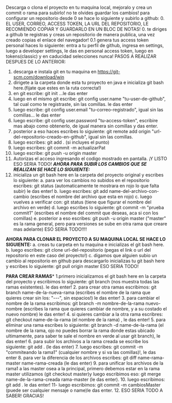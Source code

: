 Descarga o clona el proyecto en tu maquina local, mejoralo y crea un commit o rama para subirlo! no te olvides guardar los cambios!
para configurar un repositorio desde 0 se hace lo siguiente y subirlo a github:
0. EL USER, CORREO, ACCESS TOKEN, LA URL DEL REPOSITORIO,  LE RECOMIENDO COPIAR Y GUARDARLO EN UN BLOC DE NOTAS! 
0. te diriges a github te registras y creas un repositorio de manera publica, una vez creado copias el enlace del navegador!
0.1 genera tus access token personal haces lo siguiente: entra a tu perfil de github, ingresa en settings, luego a developer settings, le das en personal access token,
luego en tokens(classic) y en caducidad selecciones nunca!
PASOS A REALIZAR DESPUES DE LO ANTERIOR:
1. descarga e instala git en tu maquina en https://git-scm.com/download/win
2. dirigete a la carpeta donde esta tu proyecto en java e inicializa git bash here.(fijate que estes en la ruta correcta!)
3. en git escribe: git init ...le das enter
4. luego en el mismo git escribe: git config user.name "tu-user-de-github", tal cual como te registraste, sin las comillas. le das enter
5. luego escribe: git config user.email "tu-correo-registrado", igual sin las comillas... le das enter
6. luego escribe: git config user.password "tu-access-token", escribire mas abajo como obtenerlo, de igual manera sin comillas y das enter.
7. posterior a eso haces escribes lo siguiente: git remote add origin "url-del-repositorio-creado-en-github", igual sin las comillas.
8. luego escribes: git add . (si incluyes el punto)
9. luego escribes: git commit -m actualizarPat
10. luego escribe: git push -u origin master
11. Autorizas el acceso ingresando el codigo mostrado en pantalla. ¡Y LISTO ESO SERIA TODO!
*****AHORA PARA SUBIR LOS CAMBIOS QUE SE REALIZAN SE HACE LO SIGUIENTE:*****
0. inicializa un git bash here en la carpeta del proyecto original y escribes lo siguiente:
a. para ver los cambios no subidos en el repositorio escribes: git status (automaticamente te mostrara en rojo lo que falta subir) le das enter!
b. luego escribes: git add name-del-archivo-con-cambio (escribes el nombre del archivo que esta en rojo)
c. luego vuelves a verificar con: git status (tiene que figurar el nombre del archivo en verde)
d. luego escribes lo siguiente: git commit -m "prueba commit1" (escribes el nombre del commit que deseas, aca si con los comillas)
e. posterior a eso escribes: git push -u origin master ("master" es la rama general, pero para versiones se sube en otra rama que creare mas adelante)
ESO SERIA TODO!!!!

****AHORA PARA CLONAR EL PROYECTO A SU MAQUINA LOCAL SE HACE LO SIGUIENTE:****
a. creas tu carpeta en tu maquina e inicializas el git bash here.
b. luego escribes: git clone url-del-repositorio (pegas el link o url del repositorio en este caso del proyecto!)
c. digamos que alguien subio un cambio al repositorio en github para descargarlo inicializas tu git bash here y escribes lo siguiente: git pull origin master
ESO SERIA TODO!

****PARA CREAR RAMAS*****
1.primero inicializamos el git bash here en la carpeta del proyecto y escribimos lo siguiente: git branch (nos muestra todas las ramas existentes). le das enter!
2. para crear otra ramas escribimos: git branch name-de-la-nueva-rama (escribes el nombre de la rama que quieres crear sin los: "---", sin espacios!) le das enter!
3. para cambiar el nombre de la rama escribimos: git branch -m nombre-de-la-rama nuevo-nombre (escribes la rama que quieres cambiar de nombre, y a su costado el nuevo nombre) le das enter!
4. si quieres cambiar a la otra rama escribres: git checkout name-de-la-rama (el nombre de la rama) , le das enter!
5. para eliminar una rama escribes lo siguiente: git branch -d name-de-la-rama (el nombre de la rama, ojo no puedes borrar la rama donde estas ubicado ultimamente, para saber te sale el nombre en verde al usar git branch), le das enter!
6. para subir los archivos a la rama creada se escribe los siguiente: git add . (le das enter)
7. luego escribes: git commit -m "commiteando la rama1" (cualquier nombre y si va las comillas)!, le das enter
8. para ver la diferencia de los archivos escribes: git diff name-rama-master name-rama-creada (le das enter)
9. para unificar los archivos de la rama1 a las master osea a la principal, primero debemos estar en la rama master utilizamos (git checkout master)y luego escribimos eso: git merge name-de-la-rama-creada rama-master (le das enter).
10. luego escribimos: git add . le das enter!
11- luego escribimos: git commit -m cambiosMaster (puede ser cualquier mensaje o name)le das enter.
12. ESO SERIA TODO A SABER! GRACIAS!
